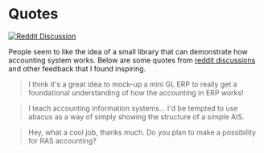 # Quotes

[![Reddit Discussion](https://img.shields.io/badge/Reddit-%23FF4500.svg?style=for-the-badge&logo=Reddit&logoColor=white)][reddit]

[reddit]: https://www.reddit.com/r/Accounting/comments/136rrit/wrote_an_accounting_demo_in_python/

People seem to like the idea of a small library that can demonstrate
how accounting system works. Below are some quotes from
[reddit discussions][reddit] and other feedback that I found inspiring.

> I think it's a great idea to mock-up a mini GL ERP to really get a foundational understanding of how the accounting in ERP works!

> I teach accounting information systems... I'd be tempted to use abacus as a way of simply showing the structure of a simple AIS.

> Hey, what a cool job, thanks much. Do you plan to make a possibility for RAS accounting?
